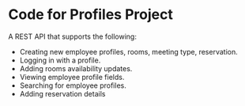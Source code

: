 # Code for Profiles Project #

A REST API that supports the following:
 * Creating new employee profiles, rooms, meeting type, reservation.
 * Logging in with a profile.
 * Adding rooms availability updates.
 * Viewing employee profile fields.
 * Searching for employee profiles.
 * Adding reservation details
